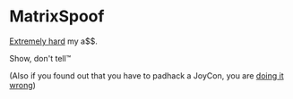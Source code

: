 # MatrixSpoof

[Extremely hard](https://github.com/dekuNukem/Nintendo_Switch_Reverse_Engineering#:~:text=extremely%20hard) my a$$.

Show, don't tell™️

(Also if you found out that you have to padhack a JoyCon, you are [doing it wrong][right])

[extremely-hard]: https://github.com/dekuNukem/Nintendo_Switch_Reverse_Engineering#:~:text=extremely%20hard
[right]: https://docs.espressif.com/projects/esp-idf/en/latest/esp32/api-reference/bluetooth/index.html
